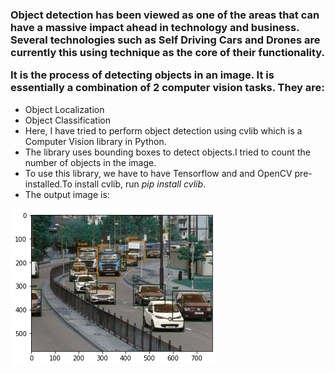 <h3> Object detection has been viewed as one of the areas that can have a massive impact ahead in technology and business. Several technologies such as Self Driving Cars and Drones are currently this using technique as the core of their functionality. <br>
  
It is the process of detecting objects in an image. It is essentially a combination of 2 computer vision tasks. They are: <br> </h3>
* Object Localization
* Object Classification
*   Here, I have tried to perform object detection using cvlib which is a Computer Vision library in Python. <br>
* The library uses bounding boxes to detect objects.I tried to count the number of objects in the image. <br>
* To use this library, we have to have Tensorflow and and OpenCV pre-installed.To install cvlib, run _pip install cvlib_. <br>
* The output image is:

![](object_detection.png?align=center)
